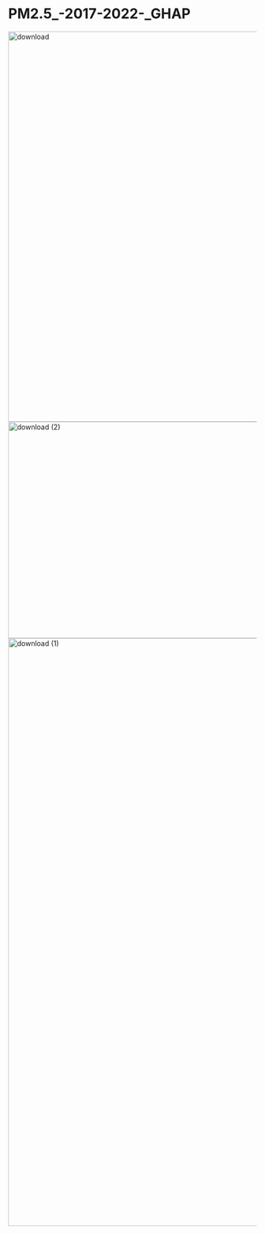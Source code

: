 # PM2.5_-2017-2022-_GHAP

<img width="1102" height="790" alt="download" src="https://github.com/user-attachments/assets/a6d32d45-dcdb-4c25-98c4-0667663726d9" />
<img width="547" height="438" alt="download (2)" src="https://github.com/user-attachments/assets/fa0401c1-8b1a-4a51-91c0-e028d19dd197" />
<img width="1446" height="1190" alt="download (1)" src="https://github.com/user-attachments/assets/58f8dbfc-9d33-4acf-ab3a-7e144e710818" />
